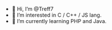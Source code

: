 - 👋 Hi, I’m @Treff7
- 👀 I’m interested in C / C++ / JS lang.
- 🌱 I’m currently learning PHP and Java.

